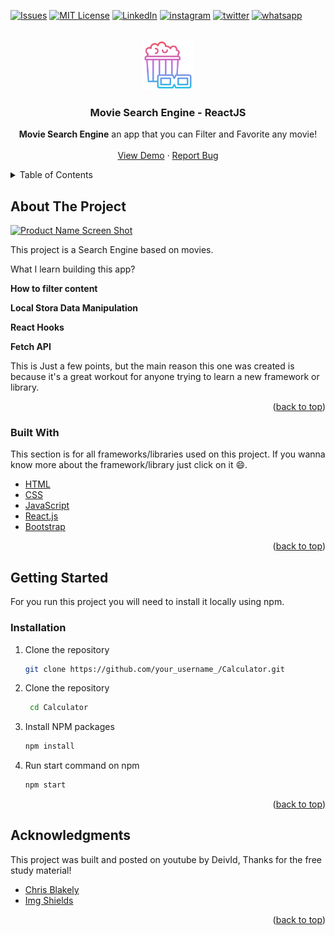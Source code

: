<div id="top"></div>

[![Issues][issues-shield]][issues-url]
[![MIT License][license-shield]][license-url]
[![LinkedIn][linkedin-shield]][linkedin-url]
[![instagram][instagram-shield]][instagram-url]
[![twitter][twitter-shield]][twitter-url]
[![whatsapp][whatsapp-shield]][whatsapp-url]

<!-- PROJECT LOGO -->
<br />
<div align="center">
  <a href="https://github.com/X-Suco-De-Fruta-X/Calculator">
    <img src="images/logo.png" alt="Logo" width="80" height="80">
  </a>

  <h3 align="center">Movie Search Engine - ReactJS</h3>

  <p align="center">
    <strong>Movie Search Engine</strong> an app that you can Filter and Favorite any movie!
    <br />
    <br />
    <a href="https://github.com/X-Suco-De-Fruta-X/Calculator">View Demo</a>
    ·
    <a href="https://github.com/X-Suco-De-Fruta-X/Calculator/issues">Report Bug</a>
    
  </p>
</div>



<!-- TABLE OF CONTENTS -->
<details>
  <summary>Table of Contents</summary>
  <ol>
    <li>
      <a href="#about-the-project">About The Project</a>
      <ul>
        <li><a href="#built-with">Built With</a></li>
      </ul>
    </li>
    <li>
      <a href="#getting-started">Getting Started</a>
    </li>
    <li><a href="#acknowledgments">Acknowledgments</a></li>
  </ol>
</details>



<!-- ABOUT THE PROJECT -->
## About The Project

[![Product Name Screen Shot][product-screenshot]](https://example.com)

This project is a Search Engine based on movies.

What I learn building this app?

<strong>How to filter content</strong>

<strong>Local Stora Data Manipulation</strong>

<strong>React Hooks</strong>

<strong>Fetch API</strong>


This is Just a few points, but the main reason this one was created is because it's a great workout for anyone trying to learn a new framework or library.

<p align="right">(<a href="#top">back to top</a>)</p>

### Built With

This section is for all frameworks/libraries used on this project. If you wanna know more about the framework/library just click on it :smile:.

* [HTML](https://developer.mozilla.org/en-US/docs/Web/HTML)
* [CSS](https://developer.mozilla.org/en-US/docs/Web/CSS)
* [JavaScript](https://www.javascript.com)
* [React.js](https://reactjs.org/)
* [Bootstrap](https://getbootstrap.com)

<p align="right">(<a href="#top">back to top</a>)</p>



<!-- GETTING STARTED -->
## Getting Started

For you run this project you will need to install it locally using npm.

### Installation

1. Clone the repository
   ```bash
   git clone https://github.com/your_username_/Calculator.git
   ```
2. Clone the repository
   ```bash
    cd Calculator
   ```

3. Install NPM packages
   ```bash
   npm install  
   ```

4. Run start command on npm
   ```bash
   npm start
   ```

<p align="right">(<a href="#top">back to top</a>)</p>

<!-- ACKNOWLEDGMENTS -->
## Acknowledgments

This project was built and posted on youtube by DeivId, Thanks for the free study material!

* [Chris Blakely](https://github.com/chrisblakely01)
* [Img Shields](https://shields.io)

<p align="right">(<a href="#top">back to top</a>)</p>

<!-- MARKDOWN LINKS & IMAGES -->
<!-- https://www.markdownguide.org/basic-syntax/#reference-style-links -->
[contributors-shield]: https://img.shields.io/github/contributors/othneildrew/Best-README-Template.svg?style=for-the-badge
[contributors-url]: https://github.com/othneildrew/Best-README-Template/graphs/contributors
[forks-shield]: https://img.shields.io/github/forks/othneildrew/Best-README-Template.svg?style=for-the-badge
[forks-url]: https://github.com/othneildrew/Best-README-Template/network/members
[stars-shield]: https://img.shields.io/github/stars/othneildrew/Best-README-Template.svg?style=for-the-badge
[stars-url]: https://github.com/othneildrew/Best-README-Template/stargazers
[issues-shield]: https://img.shields.io/github/issues/othneildrew/Best-README-Template.svg?style=for-the-badge
[issues-url]: https://github.com/othneildrew/Best-README-Template/issues
[license-shield]: https://img.shields.io/github/license/othneildrew/Best-README-Template.svg?style=for-the-badge
[license-url]: https://github.com/othneildrew/Best-README-Template/blob/master/LICENSE.txt
[linkedin-shield]: https://img.shields.io/badge/-LinkedIn-black.svg?style=for-the-badge&logo=linkedin&colorB=555
[instagram-shield]: https://img.shields.io/badge/-instagram-black.svg?style=for-the-badge&logo=instagram&colorB=555
[twitter-shield]: https://img.shields.io/badge/-twitter-black.svg?style=for-the-badge&logo=twitter&colorB=555
[whatsapp-shield]: https://img.shields.io/badge/-whatsapp-black.svg?style=for-the-badge&logo=whatsapp&colorB=555
[linkedin-url]: https://linkedin.com/in/glauco-lustosa
[instagram-url]: https://instagram.com/glauco.lustosa
[twitter-url]: https://twitter.com/GlaucoNao
[whatsapp-url]: https://api.whatsapp.com/send?phone=5511945311198&text=Ol%C3%A1%2C%20vi%20seu%20GitHub%20e%20estou%20interessado%20no%20seu%20trabalho.
[product-screenshot]: images/screenshot.png
